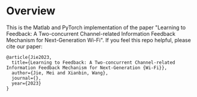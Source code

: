 # Overview
This is the Matlab and PyTorch implementation of the paper "Learning to Feedback: A Two-concurrent Channel-related Information Feedback Mechanism for Next-Generation Wi-Fi". If you feel this repo helpful, please cite our paper:
```
@article{Jie2023,
  title={Learning to Feedback: A Two-concurrent Channel-related Information Feedback Mechanism for Next-Generation {Wi-Fi}},
  author={Jie, Mei and Xianbin, Wang},
  journal={},
  year={2023}
}
```
